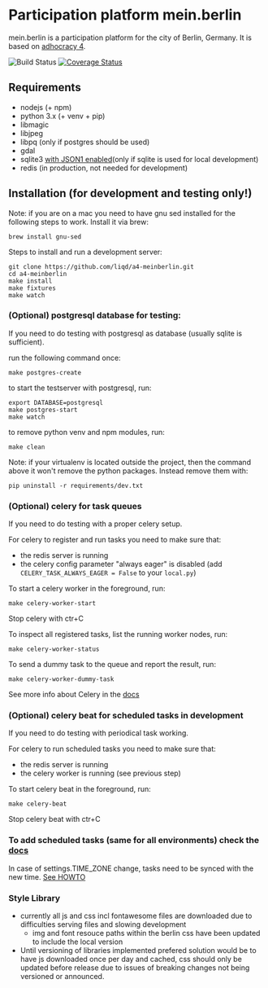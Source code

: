 # Participation platform mein.berlin

mein.berlin is a participation platform for the city of Berlin, Germany. It is
based on [adhocracy 4](https://github.com/liqd/adhocracy4).

![Build Status](https://github.com/liqd/a4-meinberlin/actions/workflows/django.yml/badge.svg)
[![Coverage Status](https://coveralls.io/repos/github/liqd/a4-meinberlin/badge.svg?branch=main)](https://coveralls.io/github/liqd/a4-meinberlin?branch=main)

## Requirements

- nodejs (+ npm)
- python 3.x (+ venv + pip)
- libmagic
- libjpeg
- libpq (only if postgres should be used)
- gdal
- sqlite3 [with JSON1 enabled](https://code.djangoproject.com/wiki/JSON1Extension)(only if sqlite is used for local development)
- redis (in production, not needed for development)

## Installation (for development and testing only!)
Note: if you are on a mac you need to have gnu sed installed for the following
steps to work. Install it via brew:
```
brew install gnu-sed
```
Steps to install and run a development server:
```
git clone https://github.com/liqd/a4-meinberlin.git
cd a4-meinberlin
make install
make fixtures
make watch
````

### (Optional) postgresql database for testing:
If you need to do testing with postgresql as database (usually sqlite is
sufficient).

run the following command once:

```
make postgres-create
```

to start the testserver with postgresql, run:

```
export DATABASE=postgresql
make postgres-start
make watch
```

to remove python venv and npm modules, run:

```
make clean
```

Note: if your virtualenv is located outside the project, then the command above it won't remove the python packages.
Instead remove them with:

```
pip uninstall -r requirements/dev.txt
```

### (Optional) celery for task queues
If you need to do testing with a proper celery setup.

For celery to register and run tasks you need to make sure that:

- the redis server is running
- the celery config parameter "always eager" is disabled (add `CELERY_TASK_ALWAYS_EAGER = False` to your `local.py`)

To start a celery worker in the foreground, run:

```
make celery-worker-start
```
Stop celery with ctr+C

To inspect all registered tasks, list the running worker nodes, run:

```
make celery-worker-status
```

To send a dummy task to the queue and report the result, run:

```
make celery-worker-dummy-task
```

See more info about Celery in the [docs](./docs/celery.md)

### (Optional) celery beat for scheduled tasks in development
If you need to do testing with periodical task working.

For celery to run scheduled tasks you need to make sure that:

- the redis server is running
- the celery worker is running (see previous step)

To start celery beat in the foreground, run:

```
make celery-beat
```
Stop celery beat with ctr+C

### To add scheduled tasks (same for all environments) check the [docs](./docs/celerybeat.md)

In case of settings.TIME_ZONE change, tasks need to be synced with the new time. [See HOWTO](https://django-celery-beat.readthedocs.io/en/latest/#important-warning-about-time-zones)

### Style Library

-   currently all js and css incl fontawesome files are downloaded due to difficulties serving files and slowing development
    -   img and font resouce paths within the berlin css have been updated to include the local version
-   Until versioning of libraries implemented prefered solution would be to have js downloaded once per day and cached, css should only be updated before release due to issues of breaking changes not being versioned or announced.
